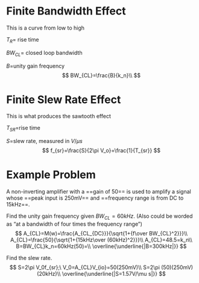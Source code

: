 # Finite Bandwidth Effect

This is a curve from low to high

$T_R$= rise time

$BW_{CL}$= closed loop bandwidth

$B$=unity gain frequency
$$
BW_{CL}=\frac{B}{k_n}\\
$$

# Finite Slew Rate Effect

This is what produces the sawtooth effect

$T_{SR}$=rise time

$S$=slew rate, measured in $V/\mu s$
$$
f_{sr}=\frac{S}{2\pi V_o}=\frac{1}{T_{sr}}
$$

# Example Problem

A non-inverting amplifier with a ==gain of 50== is used to amplify a signal whose ==peak input is 250mV== and ==frequency range is from DC to 15kHz==. 

Find the unity gain frequency given $BW_{CL}=60kHz$. (Also could be worded as “at a bandwidth of four times the frequency range”)
$$
A_{CL}=M(w)=\frac{A_{CL_{DC}}}{\sqrt{1+{f\over BW_{CL}^2}}}\\
A_{CL}=\frac{50}{\sqrt{1+{15kHz\over (60kHz)^2}}}\\
A_{CL}=48.5=k_n\\
B=BW_{CL}k_n=60kHz(50)=\\
\overline{\underline{|B=300kHz|}}
$$

Find the slew rate.
$$
S=2\pi V_0f_{sr};\ V_0=A_{CL}V_{io}=50(250mV)\\
S=2\pi (50)(250mV)(20kHz)\\
\overline{\underline{|S=1.57V/\mu s|}}
$$
